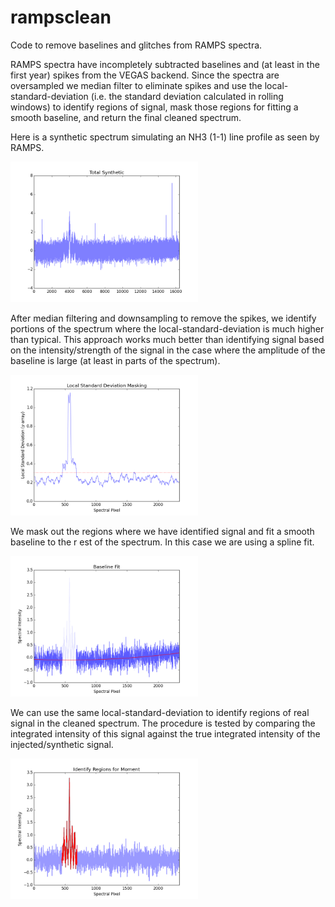 # rampsclean
Code to remove baselines and glitches from RAMPS spectra.

RAMPS spectra have incompletely subtracted baselines and (at least in the first year) 
spikes from the VEGAS backend. Since the spectra are oversampled we median filter to 
eliminate spikes and use the local-standard-deviation (i.e. the standard deviation 
calculated in rolling windows) to identify regions of signal, mask those regions for
fitting a smooth baseline, and return the final cleaned spectrum.

Here is a synthetic spectrum simulating an NH3 (1-1) line profile as seen by RAMPS.

<img src="example_graphics/total_synthetic.png?raw=True" alt="Synthetic" width ="300"/>

After median filtering and downsampling to remove the spikes, we identify portions of 
the spectrum where the local-standard-deviation is much higher than typical. This approach
works much better than identifying signal based on the intensity/strength of the signal in 
the case where the amplitude of the baseline is large (at least in parts of the spectrum).

<img src="example_graphics/local-stddev.png?raw=True" alt="Synthetic" width ="300"/>

We mask out the regions where we have identified signal and fit a smooth baseline to the r
est of the spectrum. In this case we are using a spline fit.

<img src="example_graphics/baseline-fit.png?raw=True" alt="Synthetic" width ="300"/>

We can use the same local-standard-deviation to identify regions of real signal in the cleaned
spectrum. The procedure is tested by comparing the integrated intensity of this signal against
the true integrated intensity of the injected/synthetic signal.

<img src="example_graphics/moment-mask.png?raw=True" alt="Synthetic" width ="300"/>




